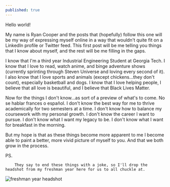 ```yaml
---
published: true
---
```

Hello world!  

My name is Ryan Cooper and the posts that (hopefully) follow this one will be my way of expressing myself online in a way that wouldn't quite fit on a LinkedIn profile or Twitter feed.  This first post will be me telling you things that I know about myself, and the rest will be me filling in the gaps.  

I know that I'm a third year Industrial Engineering Student at Georgia Tech.  I know that I love to read, watch anime, and binge adventure shows (currently sprinting through Steven Universe and loving every second of it).  I also know that I love sports and animals (except chickens...they don't count), especially basketball and dogs.  I know that I love helping people, I believe that all love is beautiful, and I believe that Black Lives Matter.

Now for the things I don't know...as sort of a preview of what's to come.  No se hablar frances o español.  I don't know the best way for me to thrive academically for two semesters at a time.  I don't know how to balance my coursework with my personal growth.  I don't know the career I want to pursue.  I don't know what I want my legacy to be.  I don't know what I want for breakfast in the morning.

But my hope is that as these things become more apparent to me I become able to paint a better, more vivid picture of myself to you.  And that we both grow in the process.


PS. 

		They say to end these things with a joke, so I'll drop the headshot from my freshman year here for us to all chuckle at.
![freshman year headshot]({{site.baseurl}}/_posts/Ryan-Cooper.jpg.jpg)
